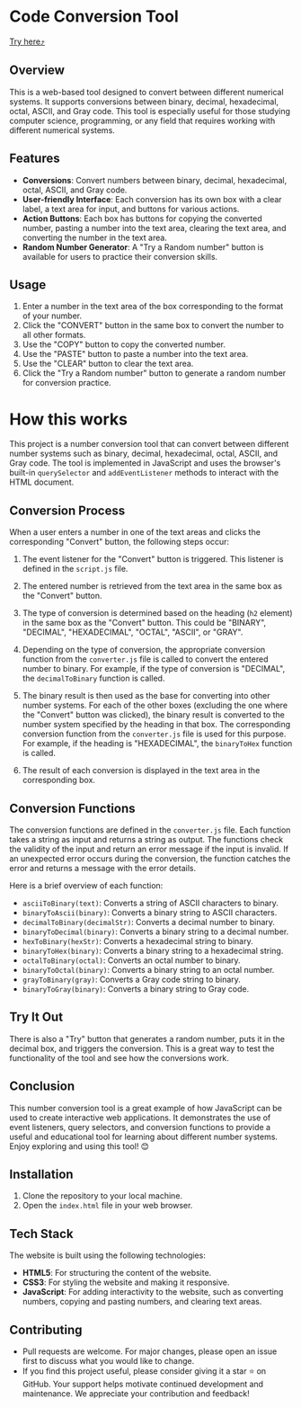 # Code Conversion Tool

[Try here⤴](https://bit-converter.netlify.app)
## Overview
This is a web-based tool designed to convert between different numerical systems. It supports conversions between binary, decimal, hexadecimal, octal, ASCII, and Gray code. This tool is especially useful for those studying computer science, programming, or any field that requires working with different numerical systems.

## Features
- **Conversions**: Convert numbers between binary, decimal, hexadecimal, octal, ASCII, and Gray code.
- **User-friendly Interface**: Each conversion has its own box with a clear label, a text area for input, and buttons for various actions.
- **Action Buttons**: Each box has buttons for copying the converted number, pasting a number into the text area, clearing the text area, and converting the number in the text area.
- **Random Number Generator**: A "Try a Random number" button is available for users to practice their conversion skills.

## Usage
1. Enter a number in the text area of the box corresponding to the format of your number.
2. Click the "CONVERT" button in the same box to convert the number to all other formats.
3. Use the "COPY" button to copy the converted number.
4. Use the "PASTE" button to paste a number into the text area.
5. Use the "CLEAR" button to clear the text area.
6. Click the "Try a Random number" button to generate a random number for conversion practice.

# How this works

This project is a number conversion tool that can convert between different number systems such as binary, decimal, hexadecimal, octal, ASCII, and Gray code. The tool is implemented in JavaScript and uses the browser's built-in `querySelector` and `addEventListener` methods to interact with the HTML document.

## Conversion Process

When a user enters a number in one of the text areas and clicks the corresponding "Convert" button, the following steps occur:

1. The event listener for the "Convert" button is triggered. This listener is defined in the `script.js` file.

2. The entered number is retrieved from the text area in the same box as the "Convert" button.

3. The type of conversion is determined based on the heading (`h2` element) in the same box as the "Convert" button. This could be "BINARY", "DECIMAL", "HEXADECIMAL", "OCTAL", "ASCII", or "GRAY".

4. Depending on the type of conversion, the appropriate conversion function from the `converter.js` file is called to convert the entered number to binary. For example, if the type of conversion is "DECIMAL", the `decimalToBinary` function is called.

5. The binary result is then used as the base for converting into other number systems. For each of the other boxes (excluding the one where the "Convert" button was clicked), the binary result is converted to the number system specified by the heading in that box. The corresponding conversion function from the `converter.js` file is used for this purpose. For example, if the heading is "HEXADECIMAL", the `binaryToHex` function is called.

6. The result of each conversion is displayed in the text area in the corresponding box.

## Conversion Functions

The conversion functions are defined in the `converter.js` file. Each function takes a string as input and returns a string as output. The functions check the validity of the input and return an error message if the input is invalid. If an unexpected error occurs during the conversion, the function catches the error and returns a message with the error details.

Here is a brief overview of each function:

- `asciiToBinary(text)`: Converts a string of ASCII characters to binary.
- `binaryToAscii(binary)`: Converts a binary string to ASCII characters.
- `decimalToBinary(decimalStr)`: Converts a decimal number to binary.
- `binaryToDecimal(binary)`: Converts a binary string to a decimal number.
- `hexToBinary(hexStr)`: Converts a hexadecimal string to binary.
- `binaryToHex(binary)`: Converts a binary string to a hexadecimal string.
- `octalToBinary(octal)`: Converts an octal number to binary.
- `binaryToOctal(binary)`: Converts a binary string to an octal number.
- `grayToBinary(gray)`: Converts a Gray code string to binary.
- `binaryToGray(binary)`: Converts a binary string to Gray code.

## Try It Out

There is also a "Try" button that generates a random number, puts it in the decimal box, and triggers the conversion. This is a great way to test the functionality of the tool and see how the conversions work.

## Conclusion

This number conversion tool is a great example of how JavaScript can be used to create interactive web applications. It demonstrates the use of event listeners, query selectors, and conversion functions to provide a useful and educational tool for learning about different number systems. Enjoy exploring and using this tool! 😊

## Installation
1. Clone the repository to your local machine.
2. Open the `index.html` file in your web browser.

## Tech Stack
The website is built using the following technologies:

- **HTML5**: For structuring the content of the website.
- **CSS3**: For styling the website and making it responsive.
- **JavaScript**: For adding interactivity to the website, such as converting numbers, copying and pasting numbers, and clearing text areas.

## Contributing
- Pull requests are welcome. For major changes, please open an issue first to discuss what you would like to change.
- If you find this project useful, please consider giving it a star :star: on GitHub. Your support helps motivate continued development and maintenance. We appreciate your contribution and feedback!
